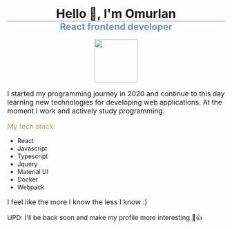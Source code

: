 <h1 style="text-align: center; margin: 0; padding-bottom: 0; border-bottom: 1px solid gray"> Hello 👋, I'm Omurlan </h1>
<h2 style="text-align: center; margin-top: 0; padding: 0; color: #698fcb;"> React frontend developer </h2>
<img width="100" style="display: block; margin: 0 auto" src="https://miro.medium.com/max/512/1*jA5lTgPRbyimsFNod7SlFQ.png"/>

<p style="font-size: 16px">I started my programming journey in 2020 and continue to this day learning 
new technologies for developing web applications. At the moment I work and actively study programming.
</p>

<span style="font-size: 16px; color: #bb986b">My tech stack:</span>


- React <img width="15" src="https://upload.wikimedia.org/wikipedia/commons/thumb/a/a7/React-icon.svg/1200px-React-icon.svg.png">
- Javascript <img width="15" src="https://upload.wikimedia.org/wikipedia/commons/thumb/9/99/Unofficial_JavaScript_logo_2.svg/800px-Unofficial_JavaScript_logo_2.svg.png"/>
- Typescript <img width="15" src="https://upload.wikimedia.org/wikipedia/commons/thumb/4/4c/Typescript_logo_2020.svg/1200px-Typescript_logo_2020.svg.png"/>
- Jquery <img width="15" src="https://t1.daumcdn.net/cfile/tistory/9992124D5B48CCC61E">
- Material UI <img width="15" src="https://mui.com/static/logo.png">
- Docker <img width="15" src="https://miro.medium.com/max/400/1*OARpkeBkn_Tw3vk8H769OQ.png">
- Webpack <img width="15" src="https://habrastorage.org/webt/k-/tm/2g/k-tm2gvbb_ky6gdrd-tzqrzjkf4.png">


<p style="font-size: 16px">I feel like the more I know the less I know :)</p>

<p style="font-size: 15px;">UPD: I'll be back soon and make my profile more interesting 🙂👍</p>